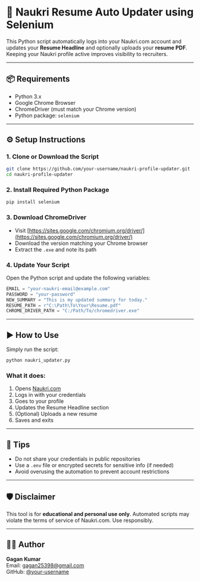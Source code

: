 
# 🔄 Naukri Resume Auto Updater using Selenium

This Python script automatically logs into your Naukri.com account and updates your **Resume Headline** and optionally uploads your **resume PDF**. Keeping your Naukri profile active improves visibility to recruiters.

---

## 📦 Requirements

- Python 3.x
- Google Chrome Browser
- ChromeDriver (must match your Chrome version)
- Python package: `selenium`

---

## ⚙️ Setup Instructions

### 1. Clone or Download the Script

```bash
git clone https://github.com/your-username/naukri-profile-updater.git
cd naukri-profile-updater
```

### 2. Install Required Python Package

```bash
pip install selenium
```

### 3. Download ChromeDriver

- Visit [https://sites.google.com/chromium.org/driver/](https://sites.google.com/chromium.org/driver/)
- Download the version matching your Chrome browser
- Extract the `.exe` and note its path

### 4. Update Your Script

Open the Python script and update the following variables:

```python
EMAIL = "your-naukri-email@example.com"
PASSWORD = "your-password"
NEW_SUMMARY = "This is my updated summary for today."
RESUME_PATH = r"C:\Path\To\Your\Resume.pdf"
CHROME_DRIVER_PATH = "C:/Path/To/chromedriver.exe"
```

---

## ▶️ How to Use

Simply run the script:

```bash
python naukri_updater.py
```

### What it does:

1. Opens [Naukri.com](https://www.naukri.com)
2. Logs in with your credentials
3. Goes to your profile
4. Updates the Resume Headline section
5. (Optional) Uploads a new resume
6. Saves and exits

---

## 🧠 Tips

- Do not share your credentials in public repositories
- Use a `.env` file or encrypted secrets for sensitive info (if needed)
- Avoid overusing the automation to prevent account restrictions

---

## 🛡️ Disclaimer

This tool is for **educational and personal use only**. Automated scripts may violate the terms of service of Naukri.com. Use responsibly.

---

## 🧑‍💻 Author

**Gagan Kumar**  
Email: gagan25398@gmail.com  
GitHub: [@your-username](https://github.com/your-username)
